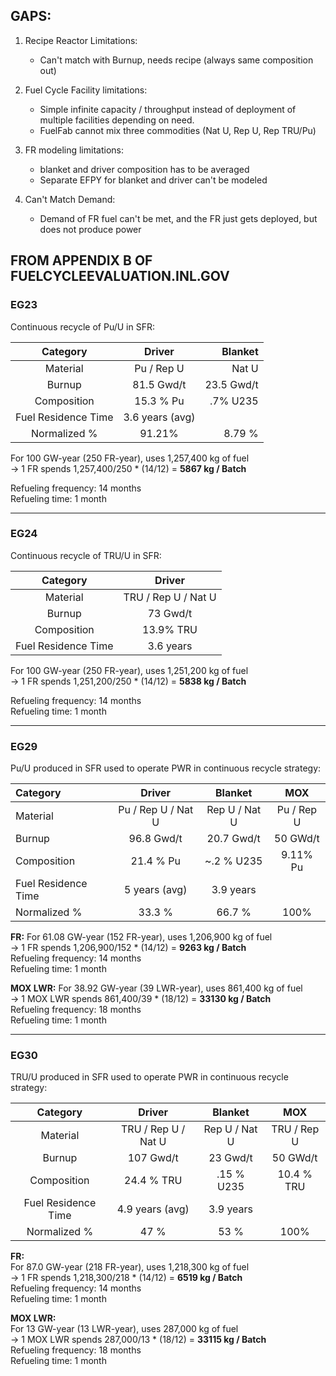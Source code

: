 ## GAPS:

1. Recipe Reactor Limitations:
   * Can't match with Burnup, needs recipe (always same composition out)

2. Fuel Cycle Facility limitations:
   * Simple infinite capacity / throughput
        instead of deployment of multiple facilities depending on need.
   * FuelFab cannot mix three commodities (Nat U, Rep U, Rep TRU/Pu)

3. FR modeling limitations:
   * blanket and driver composition has to be averaged
   * Separate EFPY for blanket and driver can't be modeled

4. Can't Match Demand:
   * Demand of FR fuel can't be met, and the FR just gets deployed, but does not produce power




## FROM APPENDIX B OF FUELCYCLEEVALUATION.INL.GOV
### EG23
Continuous recycle of Pu/U in SFR:

| Category  | Driver| Blanket | 
| :-------------: |:-------------:| -----:|
| Material | Pu / Rep U | Nat U |
| Burnup | 81.5 Gwd/t | 23.5 Gwd/t | 
| Composition |15.3 % Pu | .7% U235 |  
| Fuel Residence Time | 3.6 years (avg) |
| Normalized % |91.21% | 8.79 % |

For 100 GW-year (250 FR-year), uses 1,257,400 kg of fuel  
-> 1 FR spends 1,257,400/250 * (14/12) = **5867 kg / Batch**  

Refueling frequency: 14 months  
Refueling time: 1 month

------

### EG24
Continuous recycle of TRU/U in SFR:



| Category  | Driver| 
| :-------------: |:-------------:| 
| Material | TRU / Rep U / Nat U | 
| Burnup | 73 Gwd/t |  
| Composition | 13.9% TRU |  
| Fuel Residence Time | 3.6 years |
 

For 100 GW-year (250 FR-year), uses 1,251,200 kg of fuel  
-> 1 FR spends 1,251,200/250 * (14/12) = **5838 kg / Batch**  

Refueling frequency: 14 months  
Refueling time: 1 month

------
### EG29
Pu/U produced in SFR used to operate PWR in continuous recycle strategy:


| Category  | Driver| Blanket | MOX | 
| :------------- |:-------------:| :-----:|  :-----:|
| Material | Pu / Rep U / Nat U | Rep U / Nat U | Pu / Rep U |
| Burnup | 96.8 Gwd/t | 20.7 Gwd/t | 50 GWd/t | 
| Composition | 21.4 % Pu | ~.2 % U235 | 9.11% Pu |  
| Fuel Residence Time | 5 years (avg) | 3.9 years |
| Normalized % | 33.3 %  | 66.7 % | 100% |

**FR:**
For 61.08 GW-year (152 FR-year), uses 1,206,900 kg of fuel  
-> 1 FR spends 1,206,900/152 * (14/12) = **9263 kg / Batch**  
Refueling frequency: 14 months  
Refueling time: 1 month

**MOX LWR:**
For 38.92 GW-year (39 LWR-year), uses 861,400 kg of fuel  
-> 1 MOX LWR spends 861,400/39 * (18/12) = **33130 kg / Batch**  
Refueling frequency: 18 months  
Refueling time: 1 month

------

### EG30
TRU/U produced in SFR used to operate PWR in continuous recycle strategy:

| Category  | Driver| Blanket | MOX | 
| :-------------: |:-------------:| :-----:|  :-----:|
| Material | TRU / Rep U / Nat U | Rep U / Nat U | TRU / Rep U |
| Burnup | 107 Gwd/t | 23 Gwd/t | 50 GWd/t | 
| Composition | 24.4 % TRU | .15 % U235 | 10.4 % TRU |  
| Fuel Residence Time | 4.9 years (avg) | 3.9 years |
| Normalized % | 47 %  | 53 % | 100% |

**FR:**  
For 87.0 GW-year (218 FR-year), uses 1,218,300 kg of fuel  
-> 1 FR spends 1,218,300/218 * (14/12) = **6519 kg / Batch**    
Refueling frequency: 14 months  
Refueling time: 1 month

**MOX LWR:**  
For 13 GW-year (13 LWR-year), uses 287,000 kg of fuel  
-> 1 MOX LWR spends 287,000/13 * (18/12) = **33115 kg / Batch**    
Refueling frequency: 18 months  
Refueling time: 1 month
